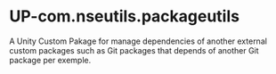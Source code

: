 # UP-com.nseutils.packageutils
A Unity Custom Pakage for manage dependencies of another external custom packages such as Git packages that depends of another Git package per exemple.
